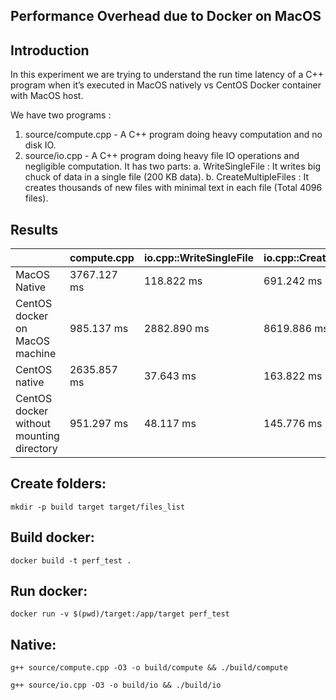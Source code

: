 ## Performance Overhead due to Docker on MacOS


Introduction
---------------

In this experiment we are trying to understand the run time latency of a C++ program when it’s executed in MacOS natively vs CentOS Docker container with MacOS host.

We have two programs :
1. source/compute.cpp - A C++ program doing heavy computation and no disk IO.
2. source/io.cpp - A C++ program doing heavy file IO operations and negligible computation. It has two parts:
  a.    WriteSingleFile : It writes big chuck of data in a single file (200 KB data).
  b.    CreateMultipleFiles : It creates thousands of new files with minimal text in each file (Total 4096 files).

Results
---------------

|                                          | compute.cpp | io.cpp::WriteSingleFile | io.cpp::CreateMultipleFiles |
|------------------------------------------|-------------|-------------------------|-----------------------------|
| MacOS Native                             | 3767.127 ms | 118.822 ms              | 691.242 ms                  |
| CentOS docker on MacOS machine           | 985.137 ms  | 2882.890 ms             | 8619.886 ms                 |
| CentOS native                            | 2635.857 ms | 37.643 ms               | 163.822 ms                  |
| CentOS docker without mounting directory | 951.297 ms  | 48.117 ms               | 145.776 ms                  |





Create folders:
---------------

`mkdir -p build target target/files_list`


Build docker:
---------------

`docker build -t perf_test .`


Run docker:
---------------


`docker run -v $(pwd)/target:/app/target perf_test`


Native:
---------------


`g++ source/compute.cpp -O3 -o build/compute && ./build/compute`

`g++ source/io.cpp -O3 -o build/io && ./build/io`

